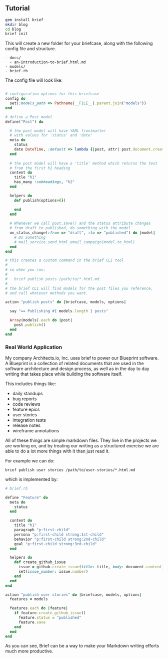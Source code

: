 ## Tutorial

```bash
gem install brief
mkdir blog
cd blog 
brief init
```

This will create a new folder for your briefcase, along with the
following config file and structure.

```
- docs/
  - an-introduction-to-brief.html.md
- models/
- brief.rb
```

The config file will look like:

```ruby

# configuration options for this briefcase
config do
  set(:models_path => Pathname(__FILE__).parent.join("models"))
end

# define a Post model
define("Post") do

  # the post model will have YAML frontmatter 
  # with values for 'status' and 'date'
  meta do
    status
    date DateTime, :default => lambda {|post, attr| post.document.created_at }
  end
  
  # the post model will have a 'title' method which returns the text
  # from the first h1 heading
  content do
    title "h1"
    has_many :subheadings, "h2"
  end

  helpers do
    def publish(options={})

    end
  end
  
  # Whenever we call post.save() and the status attribute changes
  # from draft to published, do something with the model
  on_status_change(:from => "draft", :to => "published") do |model|
    # Do Something
    # mail_service.send_html_email_campaign(model.to_html)
  end
end

# this creates a custom command in the brief CLI tool
#
# so when you run:
# 
#   brief publish posts /path/to/*.html.md.
#
# the brief CLI will find models for the post files you reference,
# and call whatever methods you want.

action "publish posts" do |briefcase, models, options|

  say "== Publishing #{ models.length } posts"

  Array(models).each do |post|
    post.publish()
  end
end
```

### Real World Application

My company Architects.io, Inc. uses brief to power our Blueprint
software.  A Blueprint is a collection of related documents that are
used in the software architecture and design process, as well as in the
day to day writing that takes place while building the software itself.

This includes things like:

- daily standups
- bug reports
- code reviews
- feature epics
- user stories
- integration tests
- release notes
- wireframe annotations

All of these things are simple markdown files.  They live in the
projects we are working on, and by treating our writing as a structured
exercise we are able to do a lot more things with it than just read it.

For example we can do:

```
brief publish user stories /path/to/user-stories/*.html.md
```

which is implemented by:

```ruby
# brief.rb

define "Feature" do
  meta do
    status
  end

  content do
    title "h1"
    paragraph "p:first-child"
    persona "p:first-child strong:1st-child"
    behavior "p:first-child strong:2nd-child"
    goal "p:first-child strong:3rd-child"
  end

  helpers do
    def create_github_issue
      issue = github.create_issue(title: title, body: document.content)
      set(issue_number: issue.number)
    end
  end
end

action "publish user stories" do |briefcase, models, options|
  features = models

  features.each do |feature|
    if feature.create_github_issue()
      feature.status = "published"
      feature.save
    end
  end
end
```

As you can see, Brief can be a way to make your Markdown writing efforts
much more productive. 
